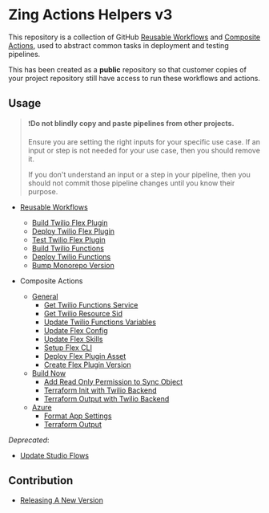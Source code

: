 # Zing Actions Helpers v3

This repository is a collection of GitHub [Reusable Workflows](https://docs.github.com/en/actions/using-workflows/reusing-workflows) and [Composite Actions](https://docs.github.com/en/actions/creating-actions/creating-a-composite-action), used to abstract common tasks in deployment and testing pipelines.

This has been created as a **public** repository so that customer copies of your project repository still have access to run these workflows and actions.

## Usage

>❗**Do not blindly copy and paste pipelines from other projects.**
>
> Ensure you are setting the right inputs for your specific use case. If an input or step is not needed for your use case, then you should remove it.
>
> If you don't understand an input or a step in your pipeline, then you should not commit those pipeline changes until you know their purpose.

- [Reusable Workflows](docs/usage/reusable-workflows.md)
  - [Build Twilio Flex Plugin](docs/usage/reusable-workflows.md#build-twilio-flex-plugin)
  - [Deploy Twilio Flex Plugin](docs/usage/reusable-workflows.md#deploy-twilio-flex-plugin)
  - [Test Twilio Flex Plugin](docs/usage/reusable-workflows.md#test-twilio-flex-plugin)
  - [Build Twilio Functions](docs/usage/reusable-workflows.md#build-twilio-functions)
  - [Deploy Twilio Functions](docs/usage/reusable-workflows.md#deploy-twilio-functions)
  - [Bump Monorepo Version](docs/usage/reusable-workflows.md#bump-monorepo-version)

- Composite Actions
  - [General](docs/usage/composite-actions-general.md)
    - [Get Twilio Functions Service](docs/usage/composite-actions-general.md#get-twilio-functions-service)
    - [Get Twilio Resource Sid](docs/usage/composite-actions-general.md#get-twilio-resource-sid)
    - [Update Twilio Functions Variables](docs/usage/composite-actions-general.md#update-twilio-functions-variables)
    - [Update Flex Config](docs/usage/composite-actions-general.md#update-flex-config)
    - [Update Flex Skills](docs/usage/composite-actions-general.md#update-flex-skills)
    - [Setup Flex CLI](docs/usage/composite-actions-general.md#setup-flex-cli)
    - [Deploy Flex Plugin Asset](docs/usage/composite-actions-general.md#deploy-flex-plugin-asset)
    - [Create Flex Plugin Version](docs/usage/composite-actions-general.md#create-flex-plugin-version)
  - [Build Now](docs/usage/composite-actions-buildnow.md)
    - [Add Read Only Permission to Sync Object](docs/usage/composite-actions-buildnow.md#add-read-only-permission-to-sync-object)
    - [Terraform Init with Twilio Backend](docs/usage/composite-actions-buildnow.md#terraform-init-with-twilio-backend)
    - [Terraform Output with Twilio Backend](docs/usage/composite-actions-buildnow.md#terraform-output-with-twilio-backend)
  - [Azure](docs/usage/composite-actions-azure.md)
    - [Format App Settings](docs/usage/composite-actions-azure.md#format-app-settings)
    - [Terraform Output](docs/usage/composite-actions-azure.md#format-app-settings)

*Deprecated*:

- [Update Studio Flows](docs/usage/deprecated/details-studio-flow.md)

## Contribution

- [Releasing A New Version](docs/contribution/releasing-new-version.md)
